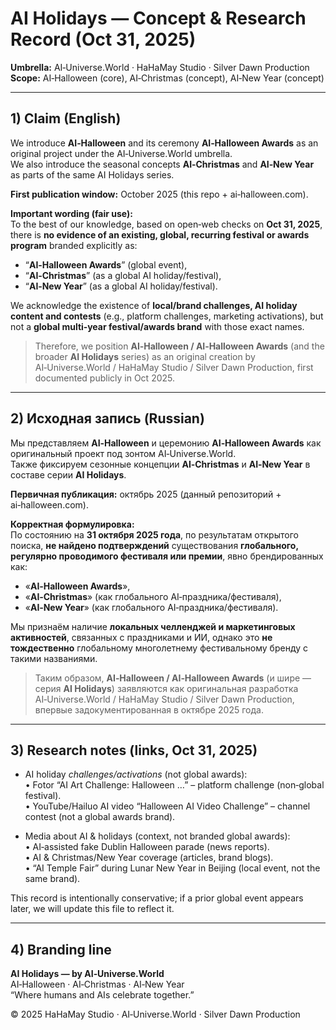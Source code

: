 # AI Holidays — Concept & Research Record (Oct 31, 2025)

**Umbrella:** AI‑Universe.World · HaHaMay Studio · Silver Dawn Production  
**Scope:** AI‑Halloween (core), AI‑Christmas (concept), AI‑New Year (concept)

---

## 1) Claim (English)

We introduce **AI‑Halloween** and its ceremony **AI‑Halloween Awards** as an original project under the AI‑Universe.World umbrella.  
We also introduce the seasonal concepts **AI‑Christmas** and **AI‑New Year** as parts of the same AI Holidays series.

**First publication window:** October 2025 (this repo + ai‑halloween.com).

**Important wording (fair use):**  
To the best of our knowledge, based on open‑web checks on **Oct 31, 2025**, there is **no evidence of an existing, global, recurring festival or awards program** branded explicitly as:
- “**AI‑Halloween Awards**” (global event),  
- “**AI‑Christmas**” (as a global AI holiday/festival),  
- “**AI‑New Year**” (as a global AI holiday/festival).

We acknowledge the existence of **local/brand challenges, AI holiday content and contests** (e.g., platform challenges, marketing activations), but not a **global multi‑year festival/awards brand** with those exact names.

> Therefore, we position **AI‑Halloween / AI‑Halloween Awards** (and the broader **AI Holidays** series) as an original creation by AI‑Universe.World / HaHaMay Studio / Silver Dawn Production, first documented publicly in Oct 2025.

---

## 2) Исходная запись (Russian)

Мы представляем **AI‑Halloween** и церемонию **AI‑Halloween Awards** как оригинальный проект под зонтом AI‑Universe.World.  
Также фиксируем сезонные концепции **AI‑Christmas** и **AI‑New Year** в составе серии **AI Holidays**.

**Первичная публикация:** октябрь 2025 (данный репозиторий + ai‑halloween.com).

**Корректная формулировка:**  
По состоянию на **31 октября 2025 года**, по результатам открытого поиска, **не найдено подтверждений** существования **глобального, регулярно проводимого фестиваля или премии**, явно брендированных как:
- «**AI‑Halloween Awards**»,  
- «**AI‑Christmas**» (как глобального AI‑праздника/фестиваля),  
- «**AI‑New Year**» (как глобального AI‑праздника/фестиваля).

Мы признаём наличие **локальных челленджей и маркетинговых активностей**, связанных с праздниками и ИИ, однако это **не тождественно** глобальному многолетнему фестивальному бренду с такими названиями.

> Таким образом, **AI‑Halloween / AI‑Halloween Awards** (и шире — серия **AI Holidays**) заявляются как оригинальная разработка AI‑Universe.World / HaHaMay Studio / Silver Dawn Production, впервые задокументированная в октябре 2025 года.

---

## 3) Research notes (links, Oct 31, 2025)

- AI holiday *challenges/activations* (not global awards):  
  • Fotor “AI Art Challenge: Halloween …” – platform challenge (non‑global festival).  
  • YouTube/Hailuo AI video “Halloween AI Video Challenge” – channel contest (not a global awards brand).

- Media about AI & holidays (context, not branded global awards):  
  • AI‑assisted fake Dublin Halloween parade (news reports).  
  • AI & Christmas/New Year coverage (articles, brand blogs).  
  • “AI Temple Fair” during Lunar New Year in Beijing (local event, not the same brand).

This record is intentionally conservative; if a prior global event appears later, we will update this file to reflect it.

---

## 4) Branding line

**AI Holidays — by AI‑Universe.World**  
AI‑Halloween · AI‑Christmas · AI‑New Year  
“Where humans and AIs celebrate together.”

© 2025 HaHaMay Studio · AI‑Universe.World · Silver Dawn Production
